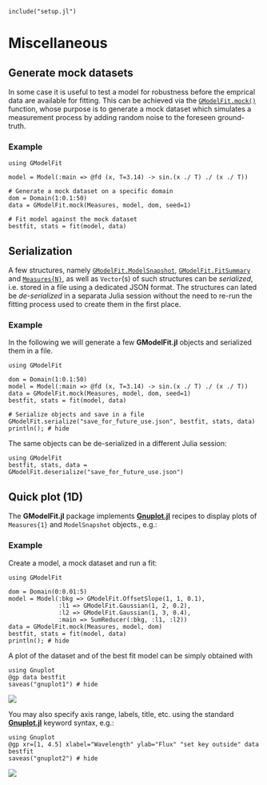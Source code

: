 ```@setup abc
include("setup.jl")
```

# Miscellaneous

## Generate mock datasets

In some case it is useful to test a model for robustness before the emprical data are available for fitting.  This can be achieved via the [`GModelFit.mock()`](@ref) function, whose purpose is to generate a mock dataset which simulates a measurement process by adding random noise to the foreseen ground-truth.

### Example

```@example abc
using GModelFit

model = Model(:main => @fd (x, T=3.14) -> sin.(x ./ T) ./ (x ./ T))

# Generate a mock dataset on a specific domain
dom = Domain(1:0.1:50)
data = GModelFit.mock(Measures, model, dom, seed=1)

# Fit model against the mock dataset
bestfit, stats = fit(model, data)
```



## Serialization

A few structures, namely [`GModelFit.ModelSnapshot`](@ref), [`GModelFit.FitSummary`](@ref) and [`Measures{N}`](@ref), as well as `Vector`(s) of such structures can be *serialized*, i.e. stored in a file using a dedicated JSON format.  The structures can lated be *de-serialized* in a separata Julia session without the need to re-run the fitting process used to create them in the first place.

### Example

In the following we will generate a few **GModelFit.jl** objects and serialized them in a file.
```@example abc
using GModelFit

dom = Domain(1:0.1:50)
model = Model(:main => @fd (x, T=3.14) -> sin.(x ./ T) ./ (x ./ T))
data = GModelFit.mock(Measures, model, dom, seed=1)
bestfit, stats = fit(model, data)

# Serialize objects and save in a file
GModelFit.serialize("save_for_future_use.json", bestfit, stats, data)
println(); # hide
```

The same objects can be de-serialized in a different Julia session:
```@example abc
using GModelFit
bestfit, stats, data = GModelFit.deserialize("save_for_future_use.json")
```



## Quick plot (1D)

The **GModelFit.jl** package implements [**Gnuplot.jl**](https://github.com/gcalderone/Gnuplot.jl/) recipes to display plots of `Measures{1}` and `ModelSnapshot` objects., e.g.:

### Example

Create a model, a mock dataset and run a fit:
```@example abc
using GModelFit

dom = Domain(0:0.01:5)
model = Model(:bkg => GModelFit.OffsetSlope(1, 1, 0.1),
              :l1 => GModelFit.Gaussian(1, 2, 0.2),
              :l2 => GModelFit.Gaussian(1, 3, 0.4),
              :main => SumReducer(:bkg, :l1, :l2))
data = GModelFit.mock(Measures, model, dom)
bestfit, stats = fit(model, data)
println(); # hide
```

A plot of the dataset and of the best fit model can be simply obtained with
```@example abc
using Gnuplot
@gp data bestfit
saveas("gnuplot1") # hide
```
![](assets/gnuplot1.png)

You may also specify axis range, labels, title, etc. using the standard [**Gnuplot.jl**](https://github.com/gcalderone/Gnuplot.jl/) keyword syntax, e.g.:

```@example abc
using Gnuplot
@gp xr=[1, 4.5] xlabel="Wavelength" ylab="Flux" "set key outside" data bestfit
saveas("gnuplot2") # hide
```
![](assets/gnuplot2.png)
